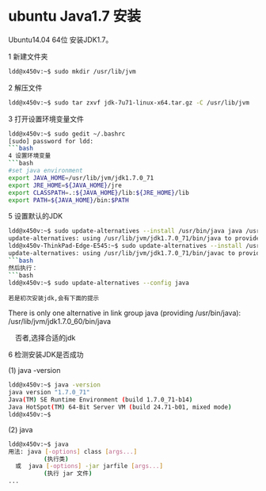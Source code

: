# ubuntu Java1.7 安装
 Ubuntu14.04 64位 安装JDK1.7。

1 新建文件夹
```bash
ldd@x450v:~$ sudo mkdir /usr/lib/jvm
```
2 解压文件
```bash
ldd@x450v:~$ sudo tar zxvf jdk-7u71-linux-x64.tar.gz -C /usr/lib/jvm
```
3 打开设置环境变量文件
```bash
ldd@x450v:~$ sudo gedit ~/.bashrc
[sudo] password for ldd:
```bash
4 设置环境变量
```bash
#set java environment
export JAVA_HOME=/usr/lib/jvm/jdk1.7.0_71
export JRE_HOME=${JAVA_HOME}/jre  
export CLASSPATH=.:${JAVA_HOME}/lib:${JRE_HOME}/lib  
export PATH=${JAVA_HOME}/bin:$PATH
```
5 设置默认的JDK
```bash
ldd@x450v:~$ sudo update-alternatives --install /usr/bin/java java /usr/lib/jvm/jdk1.7.0_71/bin/java 300
update-alternatives: using /usr/lib/jvm/jdk1.7.0_71/bin/java to provide /usr/bin/java (java) in 自动模式
ldd@x450v-ThinkPad-Edge-E545:~$ sudo update-alternatives --install /usr/bin/javac javac /usr/lib/jvm/jdk1.7.0_71/bin/javac 300
update-alternatives: using /usr/lib/jvm/jdk1.7.0_71/bin/javac to provide /usr/bin/javac (javac) in 自动模式
```bash
然后执行：
```bash
ldd@x450v:~$ sudo update-alternatives --config java
```
    若是初次安装jdk,会有下面的提示     

   There is only one alternative in link group java (providing /usr/bin/java): 
    /usr/lib/jvm/jdk1.7.0_60/bin/java

　否者,选择合适的jdk

6 检测安装JDK是否成功

(1) java -version
```bash
ldd@x450v:~$ java -version
java version "1.7.0_71"
Java(TM) SE Runtime Environment (build 1.7.0_71-b14)
Java HotSpot(TM) 64-Bit Server VM (build 24.71-b01, mixed mode)
ldd@x450v:~$
```
(2) java
```bash
ldd@x450v:~$ java
用法: java [-options] class [args...]
          (执行类)
  或  java [-options] -jar jarfile [args...]
          (执行 jar 文件)
...
```
